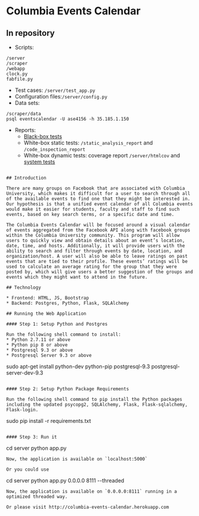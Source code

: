 # Columbia Events Calendar

## In repository
* Scripts:
```
/server
/scraper
/webapp
clock.py
fabfile.py
```

* Test cases: `/server/test_app.py`
* Configuration files:`/server/config.py`
* Data sets: 
```
/scraper/data
psql eventscalendar -U ase4156 -h 35.185.1.150
```

* Reports:
  * [Black-box tests](https://github.com/Advanced-Software-Engineering-Project/events-calendar/wiki/Black-Box-Test-Cases)
  * White-box static tests: `/static_analysis_report` and `/code_inspection_report`
  * White-box dynamic tests: coverage report `/server/htmlcov` and [system tests](https://github.com/Advanced-Software-Engineering-Project/events-calendar/wiki/Full-System-Test)
```

## Introduction

There are many groups on Facebook that are associated with Columbia University, which makes it difficult for a user to search through all of the available events to find one that they might be interested in. Our hypothesis is that a unified event calendar of all Columbia events would make it easier for students, faculty and staff to find such events, based on key search terms, or a specific date and time. 
  
The Columbia Events Calendar will be focused around a visual calendar of events aggregated from the Facebook API along with facebook groups within the Columbia University community. This program will allow users to quickly view and obtain details about an event’s location, date, time, and hosts. Additionally, it will provide users with the ability to search and filter through events by date, location, and organization/host. A user will also be able to leave ratings on past events that are tied to their profile. These events’ ratings will be used to calculate an average rating for the group that they were posted by, which will give users a better suggestion of the groups and events which they might want to attend in the future. 

## Technology

* Frontend: HTML, JS, Bootstrap
* Backend: Postgres, Python, Flask, SQLAlchemy

## Running the Web Application

#### Step 1: Setup Python and Postgres

Run the following shell command to install:
* Python 2.7.11 or above
* Python pip 8 or above
* Postgresql 9.3 or above
* Postgresql Server 9.3 or above
```
sudo apt-get install python-dev python-pip postgresql-9.3 postgresql-server-dev-9.3
```

#### Step 2: Setup Python Package Requirements

Run the following shell command to pip install the Python packages including the updated psycopg2, SQLAlchemy, Flask, Flask-sqlalchemy, Flask-login.
```
sudo pip install -r requirements.txt
```

#### Step 3: Run it

```
cd server
python app.py
```
Now, the application is available on `localhost:5000`

Or you could use
```
cd server
python app.py 0.0.0.0 8111 --threaded
```
Now, the application is available on `0.0.0.0:8111` running in a optimized threaded way.

Or please visit http://columbia-events-calendar.herokuapp.com
